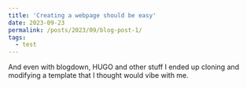 ```yaml
---
title: 'Creating a webpage should be easy'
date: 2023-09-23
permalink: /posts/2023/09/blog-post-1/
tags:
  - test
---
```


And even with blogdown, HUGO and other stuff I ended up cloning and modifying a template that I thought would vibe with me.
